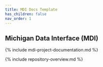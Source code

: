 ```yaml
---
title: MDI Docs Template
has_children: false
nav_order: 1
---
```


<!--- change the title, above, to match your repository, suite, etc. -->
<!--- do not change any other lines in this file -->

## Michigan Data Interface (MDI)

{% include mdi-project-documentation.md %}

{% include repository-overview.md %}

